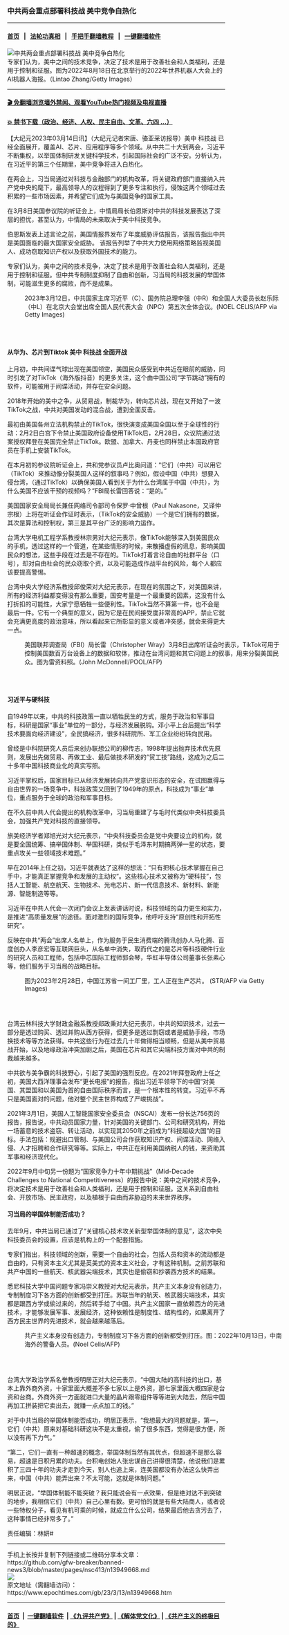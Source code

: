 ### 中共两会重点部署科技战 美中竞争白热化
------------------------

#### [首页](https://github.com/gfw-breaker/banned-news3/blob/master/README.md) &nbsp;&nbsp;|&nbsp;&nbsp; [法轮功真相](https://github.com/begood0513/basic/blob/master/README.md)  &nbsp;&nbsp;|&nbsp;&nbsp; [手把手翻墙教程](https://github.com/gfw-breaker/guides/wiki)  &nbsp;&nbsp;|&nbsp;&nbsp; [一键翻墙软件](https://github.com/gfw-breaker/nogfw/blob/master/README.md)  



<div><img alt="中共两会重点部署科技战 美中竞争白热化" class="attachment-djy_600_400 size-djy_600_400 wp-post-image" src="https://i.epochtimes.com/assets/uploads/2023/02/id13926493-GettyImages-1415547764-600x400.jpg"/>
<div class="caption">
 专家们认为，美中之间的技术竞争，决定了技术是用于改善社会和人类福利，还是用于控制和征服。图为2022年8月18日在北京举行的2022年世界机器人大会上的AI机器人海报。（Lintao Zhang/Getty Images）
</div></div><hr/>

#### [ 🎬  免翻墙浏览墙外禁闻、观看YouTube热门视频及电视直播](https://github.com/gfw-breaker/HelloWorld)

#### [ 💥  禁书下载（政治、经济、人权、民主自由、文革、六四 ...）](https://github.com/gfw-breaker/books/blob/master/README.md)

<div><p>
 【大纪元2023年03月14日讯】（大纪元记者宋唐、骆亚采访报导）美中
 <ok href="https://www.epochtimes.com/gb/tag/%E7%A7%91%E6%8A%80%E6%88%98.html">
  科技战
 </ok>
 已经全面展开，覆盖AI、芯片、应用程序等多个领域。从中共二十大到两会，习近平不断集权，以举国体制研发关键科学技术，引起国际社会的广泛不安。分析认为，在习近平的第三个任期里，美中竞争将进入白热化。
</p>
<p>
 在两会上，习当局通过对科技与金融部门的机构改革，将关键政府部门直接纳入共产党中央的麾下，最高领导人的议程得到了更多专注和执行，侵蚀这两个领域过去积累的一些市场因素，并希望它们成为与美国竞争的国家工具。
</p>
<p>
 在3月8日美国参议院的听证会上，中情局局长伯恩斯对中共的科技发展表达了深层的担忧，甚至认为，中情局的未来取决于美中科技竞争。
</p>
<p>
 伯恩斯发表上述言论之前，美国情报界发布了年度威胁评估报告，该报告指出中共是美国面临的最大国家安全威胁。 该报告列举了中共大力使用网络策略监视美国人、成功窃取知识产权以及获取外国技术的能力。
</p>
<p>
 专家们认为，美中之间的技术竞争，决定了技术是用于改善社会和人类福利，还是用于控制和征服。但中共专制制度抑制了自由和创新，习当局的科技发展的举国体制，可能滋生更多的腐败，而不是成果。
</p>
<figure aria-describedby="caption-attachment-13948540" class="wp-caption aligncenter" id="attachment_13948540" style="width: 600px">
 <ok href="https://i.epochtimes.com/assets/uploads/2023/03/id13948540-GettyImages-1248050742.jpg" target="_blank">
  <img alt="" class="size-large wp-image-13948540" src="https://i.epochtimes.com/assets/uploads/2023/03/id13948540-GettyImages-1248050742-600x400.jpg"/>
 </ok>
 <br/><figcaption class="wp-caption-text" id="caption-attachment-13948540">
  2023年3月12日，中共国家主席习近平（C）、国务院总理李强（中R）和全国人大委员长赵乐际（中L）在北京大会堂出席全国人民代表大会（NPC）第五次全体会议。(NOEL CELIS/AFP via Getty Images)
 </figcaption><br/>
</figure><br/>
<h4>
 从华为、芯片到Tiktok 美中
 <ok href="https://www.epochtimes.com/gb/tag/%E7%A7%91%E6%8A%80%E6%88%98.html">
  科技战
 </ok>
 全面开战
</h4>
<p>
 上月初，中共间谍气球出现在美国领空，美国民众感受到中共近在眼前的威胁，同时引发了对TikTok（海外版抖音）的更多关注，这个由中国公司“字节跳动”拥有的软件，可能被用于间谍活动，并存在安全问题。
</p>
<p>
 2018年开始的美中之争，从贸易战，制裁华为，转向芯片战，现在又开始了一波TikTok之战，中共对美国发动的混合战，遭到全面反击。
</p>
<p>
 最初由美国各州立法机构禁止的TikTok，很快演变成美国全国以至于全球性的行动：2月2日白宫下令禁止美国政府设备使用TikTok后，2月28日，众议院通过法案授权拜登在美国完全禁止TikTok。欧盟、加拿大、丹麦也同样禁止本国政府官员在手机上安装TikTok。
</p>
<p>
 在本月初的参议院听证会上，共和党参议员卢比奥问道：“它们（中共）可以用它（TikTok）来推动像分裂美国人这样的叙事吗？例如，假设中国（中共）想要入侵台湾，（通过TikTok）以确保美国人看到关于为什么台湾属于中国（中共），为什么美国不应该干预的视频吗？”FBI局长雷回答说：“是的。”
</p>
<p>
 美国国家安全局局长兼任网络司令部司令保罗·中曾根（Paul Nakasone，又译仲宗根）上将在听证会作证时表示，（TikTok的安全威胁）一个是它们拥有的数据，其次是算法和控制权，第三是其平台广泛的影响力运作。
</p>
<p>
 台湾大学电机工程学系教授林宗男对大纪元表示，像TikTok能够深入到美国民众的手机，透过这样的一个管道，在某些情形的时候，来散播虚假的讯息，影响美国民众的想法，这些手段在过去是不存在的。TikTok打着言论自由的社群平台（口号），却对自由社会的民众窃取个资，以及可能造成作战平台的风险，每个人都应该要提高警惕。
</p>
<p>
 台湾中央大学经济系教授邱俊荣对大纪元表示，在现在的氛围之下，对美国来讲，所有的经济利益都变得没有那么重要，国安考量是一个最重要的因素，这没有什么打折扣的可能性，大家宁愿牺牲一些便利性。TikTok当然不算第一件，也不会是最后一件。它有一个典型的意义，因为它是在民间接受度非常高的APP，禁止它就会充满更高度的政治意味，所以看起来它所彰显的意义或者冲突感，就会来得更大一点。
</p>
<figure aria-describedby="caption-attachment-13946630" class="wp-caption aligncenter" id="attachment_13946630" style="width: 600px">
 <ok href="https://i.epochtimes.com/assets/uploads/2023/03/id13946630-603580.jpg" target="_blank">
  <img alt="" class="size-large wp-image-13946630" src="https://i.epochtimes.com/assets/uploads/2023/03/id13946630-603580-600x414.jpg"/>
 </ok>
 <br/><figcaption class="wp-caption-text" id="caption-attachment-13946630">
  美国联邦调查局（FBI）局长雷（Christopher Wray）3月8日出席听证会时表示，TikTok可用于控制美国数百万台设备上的数据和软体，推动在台湾问题和其它问题上的叙事，用来分裂美国民众。图为雷资料照。(John McDonnell/POOL/AFP)
 </figcaption><br/>
</figure><br/>
<h4>
 习近平与硬科技
</h4>
<p>
 自1949年以来，中共的科技政策一直以牺牲民生的方式，服务于政治和军事目标，科研是国家“事业”单位的一部分，与经济发展脱钩。邓小平上台后提出“科学技术要面向经济建设”，全民搞经济，很多科研院所、军工企业纷纷转向民用。
</p>
<p>
 曾经是中科院研究人员后来创办联想公司的柳传志，1998年提出抛弃技术优先原则，发展出先做贸易、再做工业、最后做技术研发的“贸工技”路线，这成为之后二十多年中国科技商业化的真实写照。
</p>
<p>
 习近平掌权后，国家目标已从经济发展转向共产党意识形态的安全，在试图赢得与自由世界的一场竞争中，科技政策又回到了1949年的原点，科技成为“事业”单位，重点服务于全球的政治和军事目标。
</p>
<p>
 在不久前中共人代会提出的机构改革中，习当局重建了与毛时代类似中央科技委员会，加强共产党对科技的直接领导。
</p>
<p>
 旅美经济学者郑旭光对大纪元表示，“中央科技委员会是党中央要设立的机构，就是要全国统筹、搞举国体制、举国科研，类似于毛泽东时期搞两弹一星的状态，要重点攻关一些领域技术难题。”
</p>
<p>
 早在2014年上任之初，习近平就表达了这样的想法：“只有把核心技术掌握在自己手中，才能真正掌握竞争和发展的主动权”。这些核心技术又被称为“硬科技”，包括人工智能、航空航天、生物技术、光电芯片、新一代信息技术、新材料、新能源、智能制造等等。
</p>
<p>
 习近平在中共人代会一次闭门会议上发表讲话时说，科技领域的自力更生和实力，是推进“高质量发展”的途径。面对激烈的国际竞争，他呼吁支持“原创性和开拓性研究”。
</p>
<p>
 反映在中共“两会”出席人名单上，作为服务于民生消费端的腾讯创办人马化腾、百度创办人李彦宏等互联网巨头，从名单中消失，取而代之的是芯片等科技硬件行业的研究人员和工程师，包括中芯国际工程师郭会琴，华虹半导体公司董事长张素心等，他们服务于习当局的战略目标。
</p>
<figure aria-describedby="caption-attachment-13942953" class="wp-caption aligncenter" id="attachment_13942953" style="width: 600px">
 <ok href="https://i.epochtimes.com/assets/uploads/2023/03/id13942953-GettyImages-1247570510.jpg" target="_blank">
  <img alt="" class="size-large wp-image-13942953" src="https://i.epochtimes.com/assets/uploads/2023/03/id13942953-GettyImages-1247570510-600x399.jpg"/>
 </ok>
 <br/><figcaption class="wp-caption-text" id="caption-attachment-13942953">
  图为2023年2月28日，中国江苏省一间工厂里，工人正在生产芯片。 (STR/AFP via Getty Images)
 </figcaption><br/>
</figure><br/>
<p>
 台湾云林科技大学财政金融系教授郑政秉对大纪元表示，中共的知识技术，过去一部分是透过购买、透过并购从西方获得，但更多是透过剽窃或者是威胁手段，市场换技术等等方法获得。中共这些行为在过去几十年做得相当顺畅，但是从美中贸易战开始，以及地缘政治冲突加剧之后，美国在芯片和其它尖端科技方面对中共的制裁越来越多。
</p>
<p>
 中共欲与美争霸的科技野心，引起了美国的强烈反应。在2021年拜登政府上任之初，美国大西洋理事会发布“更长电报”的报告，指出习近平领导下的中国“对美国、其盟国和以美国为首的自由国际秩序而言，是一个根本性的转变。习近平不再只是美国面对的问题，他对整个民主世界构成了严峻挑战”。
</p>
<p>
 2021年3月1日，美国人工智能国家安全委员会（NSCAI）发布一份长达756页的报告，报告说，中共动员国家力量，针对美国的关键部门、公司和研究机构，开始一场蓄意的技术盗窃、转让活动，以实现其2050年之前成为“科技超级大国”的目标。手法包括：规避出口管制、与美国公司合作获取知识产权、间谍活动、网络入侵、人才招聘和合作研究等等。实际上，中共正在利用美国纳税人的钱，来资助其军事和经济现代化。
</p>
<p>
 2022年9月中旬另一份题为“国家竞争力十年中期挑战”（Mid-Decade Challenges to National Competitiveness）的报告中说：美中之间的技术竞争，将决定技术是用于改善社会和人类福利，还是用于控制和征服。这关系到自由社会、开放市场、民主政府，以及植根于自由而非胁迫的未来世界秩序。
</p>
<h4>
 习当局的举国体制能否成功？
</h4>
<p>
 去年9月，中共当局已通过了“关键核心技术攻关新型举国体制的意见”，这次中央科技委员会的设置，应该是机构上的一个配套措施。
</p>
<p>
 专家们指出，科技领域的创新，需要一个自由的社会，包括人员和资本的流动都是自由的，只有资本主义尤其是英美式的资本主义社会，才有这种机制。之前苏联和共产中国的一些航天、核武器尖端技术，其实也是偷窃和抄袭西方技术的结果。
</p>
<p>
 悉尼科技大学中国问题专家冯崇义教授对大纪元表示，共产主义本身没有创造力，专制制度习下各方面的创新都受到打压。苏联当年的航天、核武器尖端技术，其实都是跟西方学或偷过来的，然后转手给了中国。共产主义国家一直依赖西方的先进技术，才能够发展军事、发展经济，这种依赖性是制度性、结构性的，如果离开了西方民主世界的先进技术，就会越来越落后。
</p>
<figure aria-describedby="caption-attachment-13938133" class="wp-caption aligncenter" id="attachment_13938133" style="width: 600px">
 <ok href="https://i.epochtimes.com/assets/uploads/2023/02/id13938133-GettyImages-1243929232.jpg" target="_blank">
  <img alt="" class="size-large wp-image-13938133" src="https://i.epochtimes.com/assets/uploads/2023/02/id13938133-GettyImages-1243929232-600x400.jpg"/>
 </ok>
 <br/><figcaption class="wp-caption-text" id="caption-attachment-13938133">
  共产主义本身没有创造力，专制制度习下各方面的创新都受到打压。图：2022年10月13日，中南海外的警备人员。(Noel Celis/AFP)
 </figcaption><br/>
</figure><br/>
<p>
 台湾大学政治学系名誉教授明居正对大纪元表示，“中国大陆的高科技的出口，基本上靠外商外资，十家里面大概差不多七家以上是外资，那七家里面大概四家是台资和台商。外商外资一方面就进口大量的晶片跟零组件等等进到大陆去，然后中国再加工拼装把它卖出去，就赚一点点加工的钱。”
</p>
<p>
 对于中共当局的举国体制能否成功，明居正表示，“我想最大的问题就是，第一，它们（中共）原来对基础科研这块不是太重视，偷了很多东西，觉得是很方便，所以没有再下力气。”
</p>
<p>
 “第二，它们一直有一种超速的概念，举国体制当然有其优点，但超速不是那么容易，超速是日积月累的功夫。台积电创始人张忠谋自己讲得很清楚，他说我们是累积了三四十年的功夫才走到今天，别人也追上来，连美国都没有办法这么快弄出来，中国（中共）能弄出来？不太可能，这就是体制问题。”
</p>
<p>
 明居正说，“举国体制能不能突破？我只能说会有一点效果，但是绝对达不到突破的地步，我相信它们（中共）自己心里有数。更可怕的就是有些大陆商人，或者说一些特权分子，看见有机可乘的时候，就成立什么公司，结果最后他去贪污去了，这种事情已经非常多了。”
</p>
<p>
 责任编辑：林妍#
</p>
</div>
<hr/>
手机上长按并复制下列链接或二维码分享本文章：<br/>
https://github.com/gfw-breaker/banned-news3/blob/master/pages/nsc413/n13949668.md <br/>
<a href='https://github.com/gfw-breaker/banned-news3/blob/master/pages/nsc413/n13949668.md'><img src='https://github.com/gfw-breaker/banned-news3/blob/master/pages/nsc413/n13949668.md.png'/></a> <br/>
原文地址（需翻墙访问）：https://www.epochtimes.com/gb/23/3/13/n13949668.htm


------------------------
#### [首页](https://github.com/gfw-breaker/banned-news3/blob/master/README.md) &nbsp;|&nbsp; [一键翻墙软件](https://github.com/gfw-breaker/nogfw/blob/master/README.md) &nbsp;| [《九评共产党》](https://github.com/gfw-breaker/9ping.md/blob/master/README.md#九评之一评共产党是什么) | [《解体党文化》](https://github.com/gfw-breaker/jtdwh.md/blob/master/README.md) | [《共产主义的终极目的》](https://github.com/gfw-breaker/gczydzjmd.md/blob/master/README.md)


<img src='http://gfw-breaker.win/banned-news3/pages/nsc413/n13949668.md' width='0px' height='0px'/>